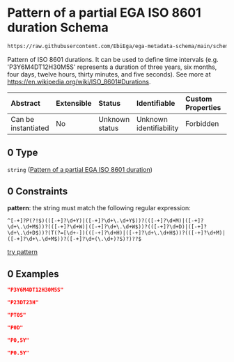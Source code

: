 # Pattern of a partial EGA ISO 8601 duration Schema

```txt
https://raw.githubusercontent.com/EbiEga/ega-metadata-schema/main/schemas/EGA.common-definitions.json#/definitions/individualAge/allOf/0
```

Pattern of ISO 8601 durations. It can be used to define time intervals (e.g. 'P3Y6M4DT12H30M5S' represents a duration of three years, six months, four days, twelve hours, thirty minutes, and five seconds). See more at <https://en.wikipedia.org/wiki/ISO_8601#Durations>.

| Abstract            | Extensible | Status         | Identifiable            | Custom Properties | Additional Properties | Access Restrictions | Defined In                                                                                           |
| :------------------ | :--------- | :------------- | :---------------------- | :---------------- | :-------------------- | :------------------ | :--------------------------------------------------------------------------------------------------- |
| Can be instantiated | No         | Unknown status | Unknown identifiability | Forbidden         | Allowed               | none                | [EGA.common-definitions.json\*](../../../schemas/EGA.common-definitions.json "open original schema") |

## 0 Type

`string` ([Pattern of a partial EGA ISO 8601 duration](ega-4-definitions-pattern-of-a-partial-ega-iso-8601-duration.md))

## 0 Constraints

**pattern**: the string must match the following regular expression:&#x20;

```regexp
^[-+]?P(?!$)(([-+]?\d+Y)|([-+]?\d+\.\d+Y$))?(([-+]?\d+M)|([-+]?\d+\.\d+M$))?(([-+]?\d+W)|([-+]?\d+\.\d+W$))?(([-+]?\d+D)|([-+]?\d+\.\d+D$))?(T(?=[\d+-])(([-+]?\d+H)|([-+]?\d+\.\d+H$))?(([-+]?\d+M)|([-+]?\d+\.\d+M$))?([-+]?\d+(\.\d+)?S)?)??$
```

[try pattern](https://regexr.com/?expression=%5E%5B-%2B%5D%3FP\(%3F!%24\)\(\(%5B-%2B%5D%3F%5Cd%2BY\)%7C\(%5B-%2B%5D%3F%5Cd%2B%5C.%5Cd%2BY%24\)\)%3F\(\(%5B-%2B%5D%3F%5Cd%2BM\)%7C\(%5B-%2B%5D%3F%5Cd%2B%5C.%5Cd%2BM%24\)\)%3F\(\(%5B-%2B%5D%3F%5Cd%2BW\)%7C\(%5B-%2B%5D%3F%5Cd%2B%5C.%5Cd%2BW%24\)\)%3F\(\(%5B-%2B%5D%3F%5Cd%2BD\)%7C\(%5B-%2B%5D%3F%5Cd%2B%5C.%5Cd%2BD%24\)\)%3F\(T\(%3F%3D%5B%5Cd%2B-%5D\)\(\(%5B-%2B%5D%3F%5Cd%2BH\)%7C\(%5B-%2B%5D%3F%5Cd%2B%5C.%5Cd%2BH%24\)\)%3F\(\(%5B-%2B%5D%3F%5Cd%2BM\)%7C\(%5B-%2B%5D%3F%5Cd%2B%5C.%5Cd%2BM%24\)\)%3F\(%5B-%2B%5D%3F%5Cd%2B\(%5C.%5Cd%2B\)%3FS\)%3F\)%3F%3F%24 "try regular expression with regexr.com")

## 0 Examples

```json
"P3Y6M4DT12H30M5S"
```

```json
"P23DT23H"
```

```json
"PT0S"
```

```json
"P0D"
```

```json
"P0,5Y"
```

```json
"P0.5Y"
```
